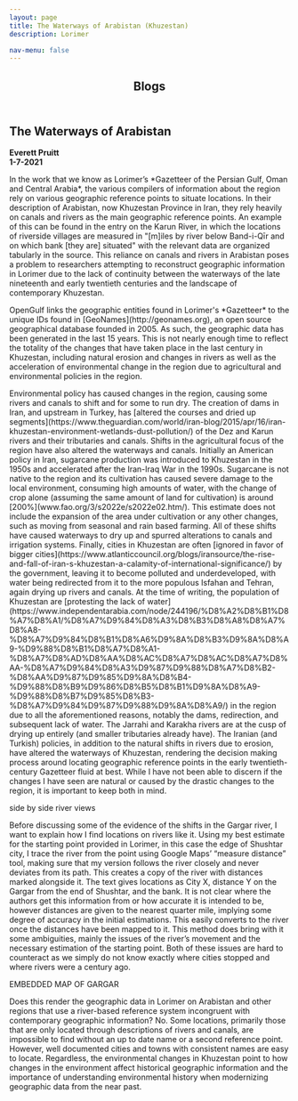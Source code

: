 ```yaml
---
layout: page
title: The Waterways of Arabistan (Khuzestan)
description: Lorimer

nav-menu: false
---
```


<head>
<style>
img, figure {
  display: block;
  margin-left: auto;
  margin-right: auto;
  text-align: center;  
}
</style>
</head>
<section id="one">
	<div class="inner">
		<header class="major">
			<h1>Blogs</h1>
		</header>
<h2 id="content">The Waterways of Arabistan</h2>
    <b>Everett Pruitt</b>
    <br>
    <b>1-7-2021</b>

<p>
In the work that we know as Lorimer’s *Gazetteer of the Persian Gulf, Oman and Central Arabia*, the various compilers of information about the region rely on various geographic reference points to situate locations. In their description of Arabistan, now Khuzestan Province in Iran, they rely heavily on canals and rivers as the main geographic reference points. An example of this can be found in the entry on the Karun River, in which the locations of riverside villages are measured in "[m]iles by river below Band-i-Qīr and on which bank [they are] situated" with the relevant data are organized tabularly in the source. This reliance on canals and rivers in Arabistan poses a problem to researchers attempting to reconstruct geographic information in Lorimer due to the lack of continuity between the waterways of the late nineteenth and early twentieth centuries and the landscape of contemporary Khuzestan.
</p>
<p>
OpenGulf links the geographic entities found in Lorimer's *Gazetteer* to the unique IDs found in [GeoNames](http://geonames.org), an open source geographical database founded in 2005. As such, the geographic data has been generated in the last 15 years. This is not nearly enough time to reflect the totality of the changes that have taken place in the last century in Khuzestan, including natural erosion and changes in rivers as well as the acceleration of environmental change in the region due to agricultural and environmental policies in the region.
</p>
<p>
Environmental policy has caused changes in the region, causing some rivers and canals to shift and for some to run dry. The creation of dams in Iran, and upstream in Turkey, has [altered the courses and dried up segments](https://www.theguardian.com/world/iran-blog/2015/apr/16/iran-khuzestan-environment-wetlands-dust-pollution/) of the Dez and Karun rivers and their tributaries and canals. Shifts in the agricultural focus of the region have also altered the waterways and canals. Initially an American policy in Iran, sugarcane production was introduced to Khuzestan in the 1950s and accelerated after the Iran-Iraq War in the 1990s. Sugarcane is not native to the region and its cultivation has caused severe damage to the local environment, consuming high amounts of water, with the change of crop alone (assuming the same amount of land for cultivation) is around [200%](www.fao.org/3/s2022e/s2022e02.htm/). This estimate does not include the expansion of the area under cultivation or any other changes, such as moving from seasonal and rain based farming. All of these shifts have caused waterways to dry up and spurred alterations to canals and irrigation systems. Finally, cities in Khuzestan are often [ignored in favor of bigger cities](https://www.atlanticcouncil.org/blogs/iransource/the-rise-and-fall-of-iran-s-khuzestan-a-calamity-of-international-significance/) by the government, leaving it to become polluted and underdeveloped, with water being redirected from it to the more populous Isfahan and Tehran, again drying up rivers and canals. At the time of writing, the population of Khuzestan are [protesting the lack of water](https://www.independentarabia.com/node/244196/%D8%A2%D8%B1%D8%A7%D8%A1/%D8%A7%D9%84%D8%A3%D8%B3%D8%A8%D8%A7%D8%A8-%D8%A7%D9%84%D8%B1%D8%A6%D9%8A%D8%B3%D9%8A%D8%A9-%D9%88%D8%B1%D8%A7%D8%A1-%D8%A7%D8%AD%D8%AA%D8%AC%D8%A7%D8%AC%D8%A7%D8%AA-%D8%A7%D9%84%D8%A3%D9%87%D9%88%D8%A7%D8%B2-%D8%AA%D9%87%D9%85%D9%8A%D8%B4-%D9%88%D8%B9%D9%86%D8%B5%D8%B1%D9%8A%D8%A9-%D9%88%D8%B7%D9%85%D8%B3-%D8%A7%D9%84%D9%87%D9%88%D9%8A%D8%A9/) in the region due to all the aforementioned reasons, notably the dams, redirection, and subsequent lack of water. The Jarrahi and Karakha rivers are at the cusp of drying up entirely (and smaller tributaries already have). The Iranian (and Turkish) policies, in addition to the natural shifts in rivers due to erosion, have altered the waterways of Khuzestan, rendering the decision making process around locating geographic reference points in the early twentieth-century Gazetteer fluid at best. While I have not been able to discern if the changes I have seen are natural or caused by the drastic changes to the region, it is important to keep both in mind.</p>
<p>
side by side river views</p>
<p>
Before discussing some of the evidence of the shifts in the Gargar river, I want to explain how I find locations on rivers like it. Using my best estimate for the starting point provided in Lorimer, in this case the edge of Shushtar city, I trace the river from the point using Google Maps’ “measure distance” tool, making sure that my version follows the river closely and never deviates from its path. This creates a copy of the river with distances marked alongside it. The text gives locations as City X, distance Y on the Gargar from the end of Shushtar, and the bank. It is not clear where the authors get this information from or how accurate it is intended to be, however distances are given to the nearest quarter mile, implying some degree of accuracy in the initial estimations. This easily converts to the river once the distances have been mapped to it. This method does bring with it some ambiguities, mainly the issues of the river’s movement and the necessary estimation of the starting point. Both of these issues are hard to counteract as we simply do not know exactly where cities stopped and where rivers were a century ago.
</p>
<p>
EMBEDDED MAP OF GARGAR
</p>
<p>
Does this render the geographic data in Lorimer on Arabistan and other regions that use a river-based reference system incongruent with contemporary geographic information? No. Some locations, primarily those that are only located through descriptions of rivers and canals, are impossible to find without an up to date name or a second reference point. However, well documented cities and towns with consistent names are easy to locate. Regardless, the environmental changes in Khuzestan point to how changes in the environment affect historical geographic information and the importance of understanding environmental history when modernizing geographic data from the near past.
</p>
